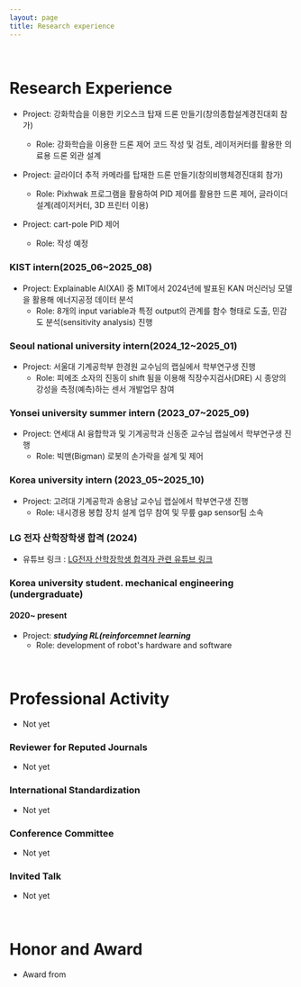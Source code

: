 ```yaml
---
layout: page
title: Research experience
---
```


<br/>


# Research Experience


* Project: 강화학습을 이용한 키오스크 탑재 드론 만들기(창의종합설계경진대회 참가)
  * Role: 강화학습을 이용한 드론 제어 코드 작성 및 검토, 레이저커터를 활용한 의료용 드론 외관 설계


* Project: 글라이더 추적 카메라를 탑재한 드론 만들기(창의비행체경진대회 참가) 
  * Role: Pixhwak 프로그램을 활용하여 PID 제어를 활용한 드론 제어, 글라이더 설계(레이저커터, 3D 프린터 이용)
 
 
* Project: cart-pole PID 제어
  * Role: 작성 예정
 
 
 

### KIST intern(2025_06~2025_08)

* Project: Explainable AI(XAI) 중 MIT에서 2024년에 발표된 KAN 머신러닝 모델을 활용해 에너지공정 데이터 분석 
  * Role: 8개의 input variable과 특정 output의 관계를 함수 형태로 도출, 민감도 분석(sensitivity analysis) 진행

### Seoul national university intern(2024_12~2025_01)
* Project: 서울대 기계공학부 한경원 교수님의 랩실에서 학부연구생 진행
  * Role: 피에조 소자의 진동이 shift 됨을 이용해 직장수지검사(DRE) 시 종양의 강성을 측정(예측)하는 센서 개발업무 참여 

### Yonsei university summer intern (2023_07~2025_09)
* Project: 연세대 AI 융합학과 및 기계공학과 신동준 교수님 랩실에서 학부연구생 진행
  * Role: 빅맨(Bigman) 로봇의 손가락을 설계 및 제어

### Korea university intern (2023_05~2025_10)
* Project: 고려대 기계공학과 송용남 교수님 랩실에서 학부연구생 진행
  * Role: 내시경용 봉합 장치 설계 업무 참여 및 무릎 gap sensor팀 소속


### LG 전자 산학장학생 합격 (2024)
* 유튜브 링크 :  [LG전자 산학장학생 합격자 관련 유튜브 링크](https://www.youtube.com/watch?v=3aS_aEUid34)



### Korea university student. mechanical engineering (undergraduate)  


  

#### 2020~ present

* Project: _**studying RL(reinforcemnet learning**_
  * Role: development of robot's hardware and software


<br/>

# Professional Activity
* Not yet

### Reviewer for Reputed Journals
*  Not yet


### International Standardization
*  Not yet



### Conference Committee
*  Not yet

### Invited Talk
*  Not yet


<br/>

# Honor and Award

* Award from 
